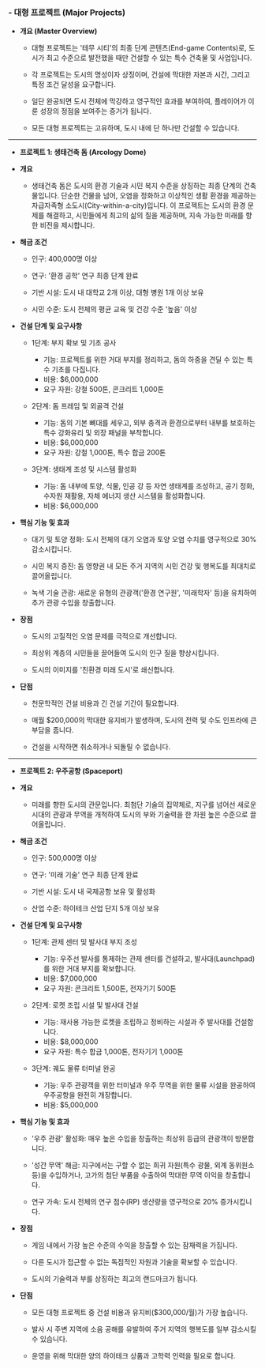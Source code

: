 ### - 대형 프로젝트 (Major Projects)

- **개요 (Master Overview)**

    - 대형 프로젝트는 '테무 시티'의 최종 단계 콘텐츠(End-game Contents)로, 도시가 최고 수준으로 발전했을 때만 건설할 수 있는 특수 건축물 및 사업입니다.

    - 각 프로젝트는 도시의 명성이자 상징이며, 건설에 막대한 자본과 시간, 그리고 특정 조건 달성을 요구합니다.

    - 일단 완공되면 도시 전체에 막강하고 영구적인 효과를 부여하여, 플레이어가 이룬 성장의 정점을 보여주는 증거가 됩니다.

    - 모든 대형 프로젝트는 고유하며, 도시 내에 단 하나만 건설할 수 있습니다.

---

- **프로젝트 1: 생태건축 돔 (Arcology Dome)**

- **개요**

    - 생태건축 돔은 도시의 환경 기술과 시민 복지 수준을 상징하는 최종 단계의 건축물입니다. 단순한 건물을 넘어, 오염을 정화하고 이상적인 생활 환경을 제공하는 자급자족형 소도시(City-within-a-city)입니다. 이 프로젝트는 도시의 환경 문제를 해결하고, 시민들에게 최고의 삶의 질을 제공하며, 지속 가능한 미래를 향한 비전을 제시합니다.

- **해금 조건**

    - 인구: 400,000명 이상

    - 연구: '환경 공학' 연구 최종 단계 완료

    - 기반 시설: 도시 내 대학교 2개 이상, 대형 병원 1개 이상 보유

    - 시민 수준: 도시 전체의 평균 교육 및 건강 수준 '높음' 이상

- **건설 단계 및 요구사항**

    - 1단계: 부지 확보 및 기초 공사

        - 기능: 프로젝트를 위한 거대 부지를 정리하고, 돔의 하중을 견딜 수 있는 특수 기초를 다집니다.
        - 비용: $6,000,000
        - 요구 자원: 강철 500톤, 콘크리트 1,000톤

    - 2단계: 돔 프레임 및 외골격 건설

        - 기능: 돔의 기본 뼈대를 세우고, 외부 충격과 환경으로부터 내부를 보호하는 특수 강화유리 및 외장 패널을 부착합니다.
        - 비용: $6,000,000
        - 요구 자원: 강철 1,000톤, 특수 합금 200톤

    - 3단계: 생태계 조성 및 시스템 활성화

        - 기능: 돔 내부에 토양, 식물, 인공 강 등 자연 생태계를 조성하고, 공기 정화, 수자원 재활용, 자체 에너지 생산 시스템을 활성화합니다.
        - 비용: $6,000,000

- **핵심 기능 및 효과**

    - 대기 및 토양 정화: 도시 전체의 대기 오염과 토양 오염 수치를 영구적으로 30% 감소시킵니다.

    - 시민 복지 증진: 돔 영향권 내 모든 주거 지역의 시민 건강 및 행복도를 최대치로 끌어올립니다.

    - 녹색 기술 관광: 새로운 유형의 관광객('환경 연구원', '미래학자' 등)을 유치하여 추가 관광 수입을 창출합니다.

- **장점**

    - 도시의 고질적인 오염 문제를 극적으로 개선합니다.

    - 최상위 계층의 시민들을 끌어들여 도시의 인구 질을 향상시킵니다.

    - 도시의 이미지를 '친환경 미래 도시'로 쇄신합니다.

- **단점**

    - 천문학적인 건설 비용과 긴 건설 기간이 필요합니다.

    - 매월 $200,000의 막대한 유지비가 발생하며, 도시의 전력 및 수도 인프라에 큰 부담을 줍니다.

    - 건설을 시작하면 취소하거나 되돌릴 수 없습니다.

---

- **프로젝트 2: 우주공항 (Spaceport)**

- **개요**

    - 미래를 향한 도시의 관문입니다. 최첨단 기술의 집약체로, 지구를 넘어선 새로운 시대의 관광과 무역을 개척하여 도시의 부와 기술력을 한 차원 높은 수준으로 끌어올립니다.

- **해금 조건**

    - 인구: 500,000명 이상

    - 연구: '미래 기술' 연구 최종 단계 완료

    - 기반 시설: 도시 내 국제공항 보유 및 활성화

    - 산업 수준: 하이테크 산업 단지 5개 이상 보유

- **건설 단계 및 요구사항**

    - 1단계: 관제 센터 및 발사대 부지 조성

        - 기능: 우주선 발사를 통제하는 관제 센터를 건설하고, 발사대(Launchpad)를 위한 거대 부지를 확보합니다.
        - 비용: $7,000,000
        - 요구 자원: 콘크리트 1,500톤, 전자기기 500톤

    - 2단계: 로켓 조립 시설 및 발사대 건설

        - 기능: 재사용 가능한 로켓을 조립하고 정비하는 시설과 주 발사대를 건설합니다.
        - 비용: $8,000,000
        - 요구 자원: 특수 합금 1,000톤, 전자기기 1,000톤

    - 3단계: 궤도 물류 터미널 완공

        - 기능: 우주 관광객을 위한 터미널과 우주 무역을 위한 물류 시설을 완공하여 우주공항을 완전히 개장합니다.
        - 비용: $5,000,000

- **핵심 기능 및 효과**

    - '우주 관광' 활성화: 매우 높은 수입을 창출하는 최상위 등급의 관광객이 방문합니다.

    - '성간 무역' 해금: 지구에서는 구할 수 없는 희귀 자원(특수 광물, 외계 동위원소 등)을 수입하거나, 고가의 첨단 부품을 수출하여 막대한 무역 이익을 창출합니다.

    - 연구 가속: 도시 전체의 연구 점수(RP) 생산량을 영구적으로 20% 증가시킵니다.

- **장점**

    - 게임 내에서 가장 높은 수준의 수익을 창출할 수 있는 잠재력을 가집니다.

    - 다른 도시가 접근할 수 없는 독점적인 자원과 기술을 확보할 수 있습니다.

    - 도시의 기술력과 부를 상징하는 최고의 랜드마크가 됩니다.

- **단점**

    - 모든 대형 프로젝트 중 건설 비용과 유지비($300,000/월)가 가장 높습니다.

    - 발사 시 주변 지역에 소음 공해를 유발하여 주거 지역의 행복도를 일부 감소시킬 수 있습니다.

    - 운영을 위해 막대한 양의 하이테크 상품과 고학력 인력을 필요로 합니다.